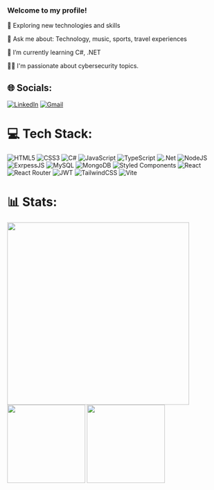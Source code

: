 ### Welcome to my profile! 

🌱 Exploring new technologies and skills
 
💬 Ask me about: Technology, music, sports, travel experiences

🔭 I’m currently learning C#, .NET

👨‍💻 I'm passionate about cybersecurity topics.

## 🌐 Socials:
[![LinkedIn](https://img.shields.io/badge/LinkedIn-%230077B5.svg?logo=linkedin&logoColor=white)](https://www.linkedin.com/in/miqueiasmartinsf) 
[![Gmail](https://img.shields.io/badge/Gmail-D14836?logo=gmail&logoColor=white)](mailto:miqueias.martinsf@gmail.com)

# 💻 Tech Stack:
![HTML5](https://img.shields.io/badge/HTML5-E34F26?style=for-the-badge&logo=html5&logoColor=white)
![CSS3](https://img.shields.io/badge/CSS3-1572B6?style=for-the-badge&logo=css3&logoColor=white)
![C#](https://img.shields.io/badge/c%23-%23239120.svg?style=for-the-badge&logo=csharp&logoColor=white)
![JavaScript](https://img.shields.io/badge/javascript-%23323330.svg?style=for-the-badge&logo=javascript&logoColor=%23F7DF1E) 
![TypeScript](https://img.shields.io/badge/typescript-%23007ACC.svg?style=for-the-badge&logo=typescript&logoColor=white) 
![.Net](https://img.shields.io/badge/.NET-5C2D91?style=for-the-badge&logo=.net&logoColor=white)
![NodeJS](https://img.shields.io/badge/Node.js-43853D?style=for-the-badge&logo=node.js&logoColor=white)
![ExrpessJS](https://img.shields.io/badge/Express.js-404D59?style=for-the-badge)
![MySQL](https://img.shields.io/badge/MySQL-00000F?style=for-the-badge&logo=mysql&logoColor=white)
![MongoDB](https://img.shields.io/badge/MongoDB-4EA94B?style=for-the-badge&logo=mongodb&logoColor=white)
![Styled Components](https://img.shields.io/badge/styled--components-DB7093?style=for-the-badge&logo=styled-components&logoColor=white) 
![React](https://img.shields.io/badge/react-%2320232a.svg?style=for-the-badge&logo=react&logoColor=%2361DAFB) 
![React Router](https://img.shields.io/badge/React_Router-CA4245?style=for-the-badge&logo=react-router&logoColor=white) 
![JWT](https://img.shields.io/badge/JWT-black?style=for-the-badge&logo=JSON%20web%20tokens) 
![TailwindCSS](https://img.shields.io/badge/tailwindcss-%2338B2AC.svg?style=for-the-badge&logo=tailwind-css&logoColor=white)
![Vite](https://img.shields.io/badge/vite-%23646CFF.svg?style=for-the-badge&logo=vite&logoColor=white)


# 📊 Stats:
<div>
  <img height="420cm" src="https://wakatime.com/share/@602ae701-e4d7-4e8d-a963-306950b7a4ce/86ffd0ab-bbf1-486d-a7ad-b126a35056f2.svg"/><br/>
  <img height="180cm" src="https://github-readme-stats.vercel.app/api?username=miqueiasmartinsf&show_icons=true&theme=transparent"/>
  <img height="180cm" src="https://github-readme-stats.vercel.app/api/top-langs/?username=miqueiasmartinsf&layout=compact&theme=transparent"/>
</div>

